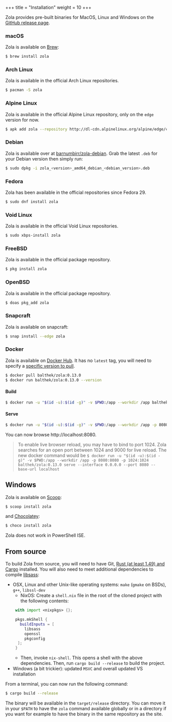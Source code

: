 +++
title = "Installation"
weight = 10
+++

Zola provides pre-built binaries for MacOS, Linux and Windows on the
[GitHub release page](https://github.com/getzola/zola/releases).

### macOS

Zola is available on [Brew](https://brew.sh):

```sh
$ brew install zola
```

### Arch Linux

Zola is available in the official Arch Linux repositories.

```sh
$ pacman -S zola
```

### Alpine Linux

Zola is available in the official Alpine Linux repository, only on the `edge` version for now.

```sh
$ apk add zola --repository http://dl-cdn.alpinelinux.org/alpine/edge/community/
```

### Debian

Zola is available over at [barnumbirr/zola-debian](https://github.com/barnumbirr/zola-debian).
Grab the latest `.deb` for your Debian version then simply run:

```sh
$ sudo dpkg -i zola_<version>_amd64_debian_<debian_version>.deb
```

### Fedora

Zola has been available in the official repositories since Fedora 29.

```sh
$ sudo dnf install zola
```

### Void Linux

Zola is available in the official Void Linux repositories.

```sh
$ sudo xbps-install zola
```

### FreeBSD

Zola is available in the official package repository.

```sh
$ pkg install zola
```

### OpenBSD

Zola is available in the official package repository.

```sh
$ doas pkg_add zola
```

### Snapcraft

Zola is available on snapcraft:

```sh
$ snap install --edge zola
```

### Docker

Zola is available on [Docker Hub](https://hub.docker.com/r/balthek/zola).
It has no `latest` tag, you will need to specify a [specific version to pull](https://hub.docker.com/r/balthek/zola/tags).

```sh
$ docker pull balthek/zola:0.13.0
$ docker run balthek/zola:0.13.0 --version
```

#### Build

```sh
$ docker run -u "$(id -u):$(id -g)" -v $PWD:/app --workdir /app balthek/zola:0.13.0 build
```

#### Serve

```sh
$ docker run -u "$(id -u):$(id -g)" -v $PWD:/app --workdir /app -p 8080:8080 balthek/zola:0.13.0 serve --interface 0.0.0.0 --port 8080 --base-url localhost
```

You can now browse http://localhost:8080.

> To enable live browser reload, you may have to bind to port 1024. Zola searches for an open
> port between 1024 and 9000 for live reload. The new docker command would be
> `$ docker run -u "$(id -u):$(id -g)" -v $PWD:/app --workdir /app -p 8080:8080 -p 1024:1024 balthek/zola:0.13.0 serve --interface 0.0.0.0 --port 8080 --base-url localhost`

## Windows

Zola is available on [Scoop](https://scoop.sh):

```sh
$ scoop install zola
```

and [Chocolatey](https://chocolatey.org/):

```sh
$ choco install zola
```

Zola does not work in PowerShell ISE.

## From source
To build Zola from source, you will need to have Git, [Rust (at least 1.49) and Cargo](https://www.rust-lang.org/)
installed. You will also need to meet additional dependencies to compile [libsass](https://github.com/sass/libsass):

- OSX, Linux and other Unix-like operating systems: `make` (`gmake` on BSDs), `g++`, `libssl-dev`
  - NixOS: Create a `shell.nix` file in the root of the cloned project with the following contents:
  ```nix
   with import <nixpkgs> {};

   pkgs.mkShell {
     buildInputs = [
       libsass
       openssl
       pkgconfig
    ];
   }
  ```
  - Then, invoke `nix-shell`. This opens a shell with the above dependencies. Then, run `cargo build --release` to build the project.
- Windows (a bit trickier): updated `MSVC` and overall updated VS installation

From a terminal, you can now run the following command:

```sh
$ cargo build --release
```

The binary will be available in the `target/release` directory. You can move it in your `$PATH` to have the
`zola` command available globally or in a directory if you want for example to have the binary in the
same repository as the site.
